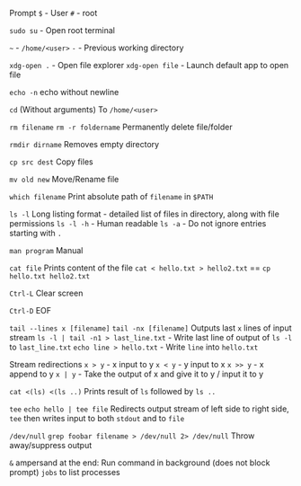 Prompt
`$` - User
`#` - root

`sudo su` - Open root terminal

`~` - `/home/<user>`
`-` - Previous working directory

`xdg-open .` - Open file explorer
`xdg-open file` - Launch default app to open file

`echo -n`
echo without newline

`cd` (Without arguments)
To `/home/<user>`

`rm filename`
`rm -r foldername`
Permanently delete file/folder

`rmdir dirname`
Removes empty directory

`cp src dest`
Copy files

`mv old new`
Move/Rename file

`which filename`
Print absolute path of `filename` in `$PATH`

`ls -l`
Long listing format - detailed list of files in directory, along with file permissions
`ls -l -h` - Human readable
`ls -a` - Do not ignore entries starting with `.`

`man program`
Manual

`cat file`
Prints content of the file
`cat < hello.txt > hello2.txt` == `cp hello.txt hello2.txt`

`Ctrl-L`
Clear screen

`Ctrl-D`
EOF

`tail --lines x [filename]`
`tail -nx [filename]`
Outputs last `x` lines of input stream
`ls -l | tail -n1 > last_line.txt` - Write last line of output of `ls -l` to `last_line.txt`
`echo line > hello.txt` - Write `line` into `hello.txt`

Stream redirections
`x > y` - x input to y
`x < y` - y input to x 
`x >> y` - x append to y
`x | y` - Take the output of x and give it to y / input it to y

`cat <(ls) <(ls ..)`
Prints result of `ls` followed by `ls ..`

`tee`
`echo hello | tee file`
Redirects output stream of left side to right side, `tee` then writes input to both `stdout` and to `file`

`/dev/null`
`grep foobar filename > /dev/null 2> /dev/null`
Throw away/suppress output

`&` ampersand at the end: Run command in background (does not block prompt)
`jobs` to list processes